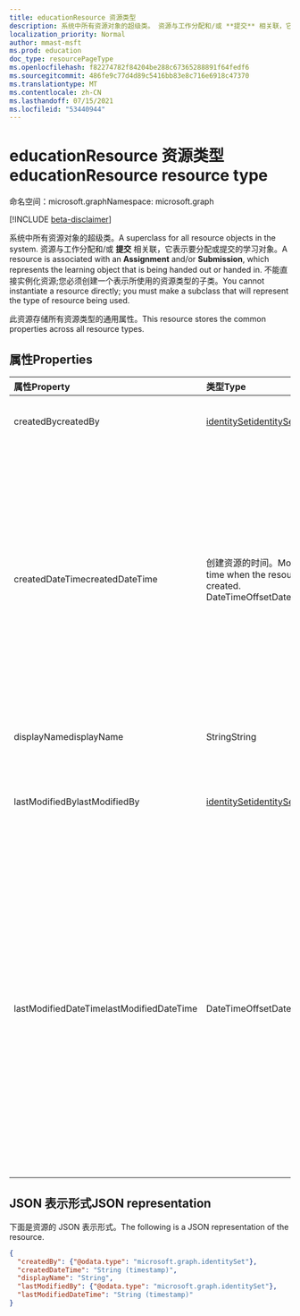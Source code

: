 ```yaml
---
title: educationResource 资源类型
description: 系统中所有资源对象的超级类。 资源与工作分配和/或 **提交** 相关联，它表示正在学习的对象
localization_priority: Normal
author: mmast-msft
ms.prod: education
doc_type: resourcePageType
ms.openlocfilehash: f82274782f84204be288c67365288891f64fedf6
ms.sourcegitcommit: 486fe9c77d4d89c5416bb83e8c716e6918c47370
ms.translationtype: MT
ms.contentlocale: zh-CN
ms.lasthandoff: 07/15/2021
ms.locfileid: "53440944"
---
```

# <a name="educationresource-resource-type"></a><span data-ttu-id="f6e9b-104">educationResource 资源类型</span><span class="sxs-lookup"><span data-stu-id="f6e9b-104">educationResource resource type</span></span>

<span data-ttu-id="f6e9b-105">命名空间：microsoft.graph</span><span class="sxs-lookup"><span data-stu-id="f6e9b-105">Namespace: microsoft.graph</span></span>

[!INCLUDE [beta-disclaimer](../../includes/beta-disclaimer.md)]

<span data-ttu-id="f6e9b-106">系统中所有资源对象的超级类。</span><span class="sxs-lookup"><span data-stu-id="f6e9b-106">A superclass for all resource objects in the system.</span></span> <span data-ttu-id="f6e9b-107">资源与工作分配和/或 **提交** 相关联，它表示要分配或提交的学习对象。</span><span class="sxs-lookup"><span data-stu-id="f6e9b-107">A resource is associated with an **Assignment** and/or **Submission**, which represents the learning object that is being handed out or handed in.</span></span> <span data-ttu-id="f6e9b-108">不能直接实例化资源;您必须创建一个表示所使用的资源类型的子类。</span><span class="sxs-lookup"><span data-stu-id="f6e9b-108">You cannot instantiate a resource directly; you must make a subclass that will represent the type of resource being used.</span></span>

<span data-ttu-id="f6e9b-109">此资源存储所有资源类型的通用属性。</span><span class="sxs-lookup"><span data-stu-id="f6e9b-109">This resource stores the common properties across all resource types.</span></span>


## <a name="properties"></a><span data-ttu-id="f6e9b-110">属性</span><span class="sxs-lookup"><span data-stu-id="f6e9b-110">Properties</span></span>
| <span data-ttu-id="f6e9b-111">属性</span><span class="sxs-lookup"><span data-stu-id="f6e9b-111">Property</span></span>     | <span data-ttu-id="f6e9b-112">类型</span><span class="sxs-lookup"><span data-stu-id="f6e9b-112">Type</span></span>   |<span data-ttu-id="f6e9b-113">说明</span><span class="sxs-lookup"><span data-stu-id="f6e9b-113">Description</span></span>|
|:---------------|:--------|:----------|
|<span data-ttu-id="f6e9b-114">createdBy</span><span class="sxs-lookup"><span data-stu-id="f6e9b-114">createdBy</span></span>|[<span data-ttu-id="f6e9b-115">identitySet</span><span class="sxs-lookup"><span data-stu-id="f6e9b-115">identitySet</span></span>](identityset.md)|<span data-ttu-id="f6e9b-116">Who创建了资源。</span><span class="sxs-lookup"><span data-stu-id="f6e9b-116">Who created the resource.</span></span>|
|<span data-ttu-id="f6e9b-117">createdDateTime</span><span class="sxs-lookup"><span data-stu-id="f6e9b-117">createdDateTime</span></span>|<span data-ttu-id="f6e9b-118">创建资源的时间。</span><span class="sxs-lookup"><span data-stu-id="f6e9b-118">Moment in time when the resource was created.</span></span>  <span data-ttu-id="f6e9b-119">DateTimeOffset</span><span class="sxs-lookup"><span data-stu-id="f6e9b-119">DateTimeOffset</span></span>|<span data-ttu-id="f6e9b-120">时间戳类型表示采用 ISO 8601 格式的日期和时间信息，始终采用 UTC 时区。</span><span class="sxs-lookup"><span data-stu-id="f6e9b-120">The Timestamp type represents date and time information using ISO 8601 format and is always in UTC time.</span></span> <span data-ttu-id="f6e9b-121">例如，2014 年 1 月 1 日午夜 UTC 为 `2014-01-01T00:00:00Z`</span><span class="sxs-lookup"><span data-stu-id="f6e9b-121">For example, midnight UTC on Jan 1, 2014 is `2014-01-01T00:00:00Z`</span></span>|
|<span data-ttu-id="f6e9b-122">displayName</span><span class="sxs-lookup"><span data-stu-id="f6e9b-122">displayName</span></span>|<span data-ttu-id="f6e9b-123">String</span><span class="sxs-lookup"><span data-stu-id="f6e9b-123">String</span></span>|<span data-ttu-id="f6e9b-124">资源的显示名称。</span><span class="sxs-lookup"><span data-stu-id="f6e9b-124">Display name of resource.</span></span>|
|<span data-ttu-id="f6e9b-125">lastModifiedBy</span><span class="sxs-lookup"><span data-stu-id="f6e9b-125">lastModifiedBy</span></span>|[<span data-ttu-id="f6e9b-126">identitySet</span><span class="sxs-lookup"><span data-stu-id="f6e9b-126">identitySet</span></span>](identityset.md)|<span data-ttu-id="f6e9b-127">Who是最后一个修改资源的用户。</span><span class="sxs-lookup"><span data-stu-id="f6e9b-127">Who was the last user to modify the resource.</span></span>|
|<span data-ttu-id="f6e9b-128">lastModifiedDateTime</span><span class="sxs-lookup"><span data-stu-id="f6e9b-128">lastModifiedDateTime</span></span>|<span data-ttu-id="f6e9b-129">DateTimeOffset</span><span class="sxs-lookup"><span data-stu-id="f6e9b-129">DateTimeOffset</span></span>|<span data-ttu-id="f6e9b-130">上次修改资源的时间。</span><span class="sxs-lookup"><span data-stu-id="f6e9b-130">Moment in time when the resource was last modified.</span></span>  <span data-ttu-id="f6e9b-131">时间戳类型表示采用 ISO 8601 格式的日期和时间信息，始终采用 UTC 时区。</span><span class="sxs-lookup"><span data-stu-id="f6e9b-131">The Timestamp type represents date and time information using ISO 8601 format and is always in UTC time.</span></span> <span data-ttu-id="f6e9b-132">例如，2014 年 1 月 1 日午夜 UTC 为 `2014-01-01T00:00:00Z`</span><span class="sxs-lookup"><span data-stu-id="f6e9b-132">For example, midnight UTC on Jan 1, 2014 is `2014-01-01T00:00:00Z`</span></span>|

## <a name="json-representation"></a><span data-ttu-id="f6e9b-133">JSON 表示形式</span><span class="sxs-lookup"><span data-stu-id="f6e9b-133">JSON representation</span></span>

<span data-ttu-id="f6e9b-134">下面是资源的 JSON 表示形式。</span><span class="sxs-lookup"><span data-stu-id="f6e9b-134">The following is a JSON representation of the resource.</span></span>

<!-- {
  "blockType": "resource",
  "optionalProperties": [

  ],
  "@odata.type": "microsoft.graph.educationResource"
}-->

```json
{
  "createdBy": {"@odata.type": "microsoft.graph.identitySet"},
  "createdDateTime": "String (timestamp)",
  "displayName": "String",
  "lastModifiedBy": {"@odata.type": "microsoft.graph.identitySet"},
  "lastModifiedDateTime": "String (timestamp)"
}
```

<!-- uuid: 8fcb5dbc-d5aa-4681-8e31-b001d5168d79
2015-10-25 14:57:30 UTC -->
<!--
{
  "type": "#page.annotation",
  "description": "educationResource resource",
  "keywords": "",
  "section": "documentation",
  "tocPath": "",
  "suppressions": []
}
-->



